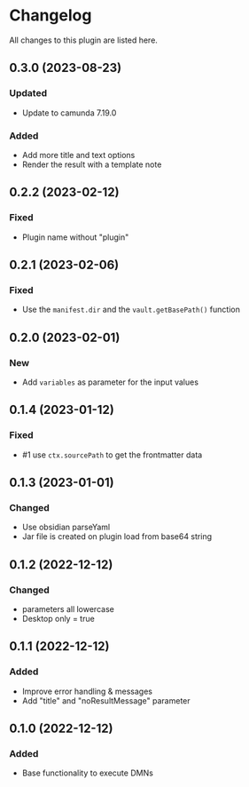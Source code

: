 # Changelog

All changes to this plugin are listed here.

## 0.3.0 (2023-08-23)

### Updated

- Update to camunda 7.19.0

### Added

- Add more title and text options
- Render the result with a template note

## 0.2.2 (2023-02-12)

### Fixed

- Plugin name without "plugin"

## 0.2.1 (2023-02-06)

### Fixed

- Use the `manifest.dir` and the `vault.getBasePath()` function

## 0.2.0 (2023-02-01)

### New

- Add `variables` as parameter for the input values

## 0.1.4 (2023-01-12)

### Fixed

- #1 use `ctx.sourcePath` to get the frontmatter data

## 0.1.3 (2023-01-01)

### Changed

- Use obsidian parseYaml
- Jar file is created on plugin load from base64 string

## 0.1.2 (2022-12-12)

### Changed

- parameters all lowercase
- Desktop only = true

## 0.1.1 (2022-12-12)

### Added

- Improve error handling & messages
- Add "title" and "noResultMessage" parameter

## 0.1.0 (2022-12-12)

### Added

- Base functionality to execute DMNs